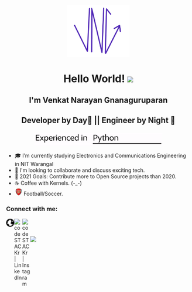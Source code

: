 <p align = "center"> <a href="https://vnkt777.nicepage.io"><img src="VNG2.gif" width="170px"></a>

# <p align="center">  Hello World! <img src="https://media.giphy.com/media/hvRJCLFzcasrR4ia7z/giphy.gif" width="25px">
## <p align="center"> I'm Venkat Narayan Gnanaguruparan 
## <p align="center"> Developer by Day🌅 || Engineer by Night 🌇
<p align="center"> <img src="exp1font.gif" width="350" >

- 🎓 I’m currently studying Electronics and Communications Engineering in NIT Warangal 
- 🤝 I'm looking to collaborate and discuss exciting tech. 
- 🎯 2021 Goals: Contribute more to Open Source projects than 2020.
- ☕ Coffee with Kernels. (-_-)
- <img src="Arsenal.png" width="20px"> Football/Soccer.

### Connect with me: 

[<img align="left" alt="codeSTACKr.com" width="22px" src="https://raw.githubusercontent.com/iconic/open-iconic/master/svg/globe.svg" />][website]
[<img align="left" alt="codeSTACKr | LinkedIn" width="22px" src="https://cdn.jsdelivr.net/npm/simple-icons@v3/icons/linkedin.svg" />][linkedin]
[<img align="left" alt="codeSTACKr | Instagram" width="22px" src="https://cdn.jsdelivr.net/npm/simple-icons@v3/icons/instagram.svg" />][instagram]


<br />


[website]: https://vnkt777.nicepage.io
[instagram]: https://instagram.com/venkatnarayan.g
[linkedin]: https://linkedin.com/in/vnkt777
</br>
![](https://komarev.com/ghpvc/?username=VNKT777)
